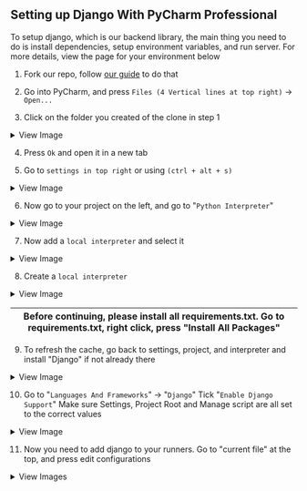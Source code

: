 ## Setting up Django With PyCharm Professional

To setup django, which is our backend library, the main thing you need to do is install dependencies, setup environment variables,
and run server. For more details, view the page for your environment below

1. Fork our repo, follow [our guide](https://github.com/TreyWW/MyFinances/wiki/Fork-the-main-repo) to do that

2. Go into PyCharm, and press `Files (4 Vertical lines at top right)` -> `Open...`

3. Click on the folder you created of the clone in step 1

<details>
<summary>View Image</summary>
<img src="https://github.com/TreyWW/MyFinances/blob/main/documentation/assets/setup/pycharm-1-1.png"/>
</details>

4. Press `Ok` and open it in a new tab

5. Go to `settings in top right` or using `(ctrl + alt + s)`

<details>
<summary>View Image</summary>
<img src="https://github.com/TreyWW/MyFinances/blob/main/documentation/assets/setup/pycharm-2-1.png"/>
</details>

6. Now go to your project on the left, and go to "`Python Interpreter`"

<details>
<summary>View Image</summary>
<img src="https://github.com/TreyWW/MyFinances/blob/main/documentation/assets/setup/pycharm-4-1.png"/>
</details>

7. Now add a `local interpreter` and select it

<details>
<summary>View Image</summary>
<img src="https://github.com/TreyWW/MyFinances/blob/main/documentation/assets/setup/pycharm-5-1.png"/>
</details>

8. Create a `local interpreter`

<details>
<summary>View Image</summary>
<img src="https://github.com/TreyWW/MyFinances/blob/main/documentation/assets/setup/pycharm-6-1.png"/>
</details>

| Before continuing, please install all requirements.txt. Go to requirements.txt, right click, press "Install All Packages" 
|---------------------------------------------------------------------------------------------------------------------------|

9. To refresh the cache, go back to settings, project, and interpreter and install "Django" if not already there

<details>
<summary>View Image</summary>
<img src="https://github.com/TreyWW/MyFinances/blob/main/documentation/assets/setup/pycharm-6-2.png"/>
</details>

10. Go to "`Languages And Frameworks`" -> "`Django`"
    Tick "`Enable Django Support`"
    Make sure Settings, Project Root and Manage script are all set to the correct values

<details>
<summary>View Image</summary>
<img src="https://github.com/TreyWW/MyFinances/blob/main/documentation/assets/setup/pycharm-7-1.png"/>
</details>

11. Now you need to add django to your runners. Go to "current file" at the top, and press edit configurations

<details>
<summary>View Images</summary>
<img src="https://github.com/TreyWW/MyFinances/blob/main/documentation/assets/setup/pycharm-8-1.png"/>
<img src="https://github.com/TreyWW/MyFinances/blob/main/documentation/assets/setup/pycharm-8-2.png"/>
</details>